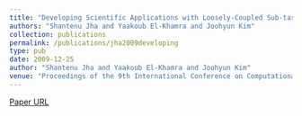 ```yaml
---
title: "Developing Scientific Applications with Loosely-Coupled Sub-tasks"
authors: "Shantenu Jha and Yaakoub El-Khamra and Joohyun Kim"
collection: publications
permalink: /publications/jha2009developing
type: pub
date: 2009-12-25
author: "Shantenu Jha and Yaakoub El-Khamra and Joohyun Kim"
venue: "Proceedings of the 9th International Conference on Computational Science: Part I"
---
```

[Paper URL](http://www.cct.lsu.edu/~sjha/dpa_publications/saga_loosely_coupled.pdf)
